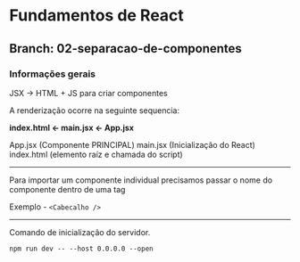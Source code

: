 # Fundamentos de React

## Branch: 02-separacao-de-componentes

### Informações gerais

JSX -> HTML + JS para criar componentes

A renderização ocorre na seguinte sequencia:

**index.html <- main.jsx <- App.jsx**

App.jsx (Componente PRINCIPAL)
main.jsx (Inicialização do React)
index.html (elemento raíz e chamada do script)

---

Para importar um componente individual precisamos passar o nome do componente dentro de uma tag

Exemplo - `<Cabecalho />`

---

Comando de inicialização do servidor.

`npm run dev -- --host 0.0.0.0 --open`
